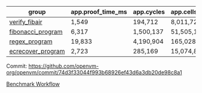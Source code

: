 | group | app.proof_time_ms | app.cycles | app.cells_used | leaf.proof_time_ms | leaf.cycles | leaf.cells_used |
| -- | -- | -- | -- | -- | -- | -- |
| [verify_fibair](https://github.com/openvm-org/openvm/blob/benchmark-results/benchmarks/verify_fibair-74d3f33044f993b68926ef43d6a3db20de98c8a1.md) | 1,549 |  194,712 |  8,011,722 |- | - | - |
| [fibonacci_program](https://github.com/openvm-org/openvm/blob/benchmark-results/benchmarks/fibonacci-74d3f33044f993b68926ef43d6a3db20de98c8a1.md) | 6,317 |  1,500,137 |  51,505,102 | 15,838 |  3,172,689 |  128,861,566 |
| [regex_program](https://github.com/openvm-org/openvm/blob/benchmark-results/benchmarks/regex-74d3f33044f993b68926ef43d6a3db20de98c8a1.md) | 19,833 |  4,190,904 |  165,028,173 | 30,582 |  6,521,825 |  291,276,825 |
| [ecrecover_program](https://github.com/openvm-org/openvm/blob/benchmark-results/benchmarks/ecrecover-74d3f33044f993b68926ef43d6a3db20de98c8a1.md) | 2,723 |  285,169 |  15,074,875 | 41,430 |  9,647,980 |  439,941,497 |


Commit: https://github.com/openvm-org/openvm/commit/74d3f33044f993b68926ef43d6a3db20de98c8a1

[Benchmark Workflow](https://github.com/openvm-org/openvm/actions/runs/12639153223)
